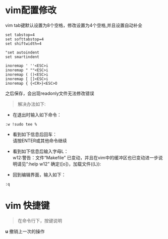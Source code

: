 # vim配置修改

vim tab键默认设置为8个空格，修改设置为4个空格,并且设置自动补全
```shell
set tabstop=4
set softtabstop=4
set shiftwidth=4

"set autoindent
set smartindent

inoremap ' ''<ESC>i
inoremap " ""<ESC>i
inoremap ( ()<ESC>i
inoremap [ []<ESC>i
inoremap { {<CR>}<ESC>O

```
之后保存，会出现readonly文件无法修改错误  
>解决办法如下:
+ 在退出时输入如下命令：
```shell
:w !sudo tee %
```
+ 看到如下信息后回车：  
请按ENTER或其他命令继续

+ 看到如下信息后输入字母L：  
w12:警告：文件“Makefile” 已变动，并且在vim中的缓冲区也已变动进一步说明请见“:help w12”
确定([o])，加载文件((L)):

+ 回到编辑界面，输入如下：
```shell
:q
```

# vim 快捷键
>在命令行下，按键说明

**u**  撤销上一次的操作

